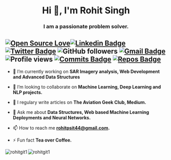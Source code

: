 <h1 align="center">Hi 👋, I'm Rohit Singh</h1>
<h3 align="center">I am a passionate problem solver.</h3>

[![Open Source Love](https://badges.frapsoft.com/os/v2/open-source.svg?v=103)](https://github.com/rohitgit1)[![Linkedin Badge](https://img.shields.io/badge/-Rohit%20Singh-blue?style=social&logo=Linkedin&logoColor=blue&link=https://www.linkedin.com/in/rohit-singh-b54595111/)](https://www.linkedin.com/in/rohit-singh-b54595111/) [![Twitter Badge](http://img.shields.io/badge/-@Singh98Rohit-1ca0f1?style=social&logo=twitter&logoColor=blue&link=https://twitter.com/Singh98Rohit)](https://twitter.com/Singh98Rohit) ![GitHub followers](https://img.shields.io/github/followers/rohitgit1?label=Follow&style=social) [![Gmail Badge](https://img.shields.io/badge/-rohitpsit44@gmail.com-c14438?style=social&logo=Gmail&logoColor=red&link=mailto:rohitpsit44@gmail.com)](mailto:rohitpsit44@gmail.com) ![Profile views](https://gpvc.arturio.dev/rohitgit1) [![Commits Badge](https://badges.pufler.dev/commits/monthly/rohitgit1)](https://badges.pufler.dev/commits/monthly/rohitgit1) [![Repos Badge](https://badges.pufler.dev/repos/rohitgit1)](https://badges.pufler.dev/repos/rohitgit1)
---

- 🔭 I’m currently working on **SAR Imagery analysis, Web Development and Advanced Data Structures**

- 👯 I’m looking to collaborate on **Machine Learning, Deep Learning and NLP projects.**

- 📝 I regulary write articles on **The Aviation Geek Club, Medium.**

- 💬 Ask me about **Data Structures, Web based Machine Learning Deployments and Neural Networks.**

- 📫 How to reach me **rohitpsit44@gmail.com.**

- ⚡ Fun fact **Tea over Coffee.**

<img align="left" src="https://github-readme-stats.vercel.app/api/top-langs/?username=rohitgit1&count_private=true&layout=compact&hide=html&theme=radical" alt="rohitgit1" />

<img align="center" src="https://github-readme-stats.vercel.app/api?username=rohitgit1&show_icons=true&theme=blue-green" alt="rohitgit1" />



